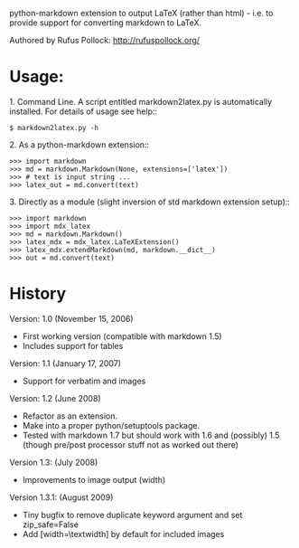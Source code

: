python-markdown extension to output LaTeX (rather than html) - i.e. to
provide support for converting markdown to LaTeX.

Authored by Rufus Pollock: <http://rufuspollock.org/>

Usage:
======

1\. Command Line. A script entitled markdown2latex.py is automatically
installed. For details of usage see help::

    $ markdown2latex.py -h

2\. As a python-markdown extension::

    >>> import markdown
    >>> md = markdown.Markdown(None, extensions=['latex'])
    >>> # text is input string ...
    >>> latex_out = md.convert(text)

3\. Directly as a module (slight inversion of std markdown extension setup)::

    >>> import markdown
    >>> import mdx_latex
    >>> md = markdown.Markdown()
    >>> latex_mdx = mdx_latex.LaTeXExtension()
    >>> latex_mdx.extendMarkdown(md, markdown.__dict__)
    >>> out = md.convert(text)

History
=======

Version: 1.0 (November 15, 2006)

  * First working version (compatible with markdown 1.5)
  * Includes support for tables

Version: 1.1 (January 17, 2007)

  * Support for verbatim and images

Version: 1.2 (June 2008)

  * Refactor as an extension.
  * Make into a proper python/setuptools package.
  * Tested with markdown 1.7 but should work with 1.6 and (possibly) 1.5
    (though pre/post processor stuff not as worked out there)

Version 1.3: (July 2008)
  * Improvements to image output (width)

Version 1.3.1: (August 2009)
  * Tiny bugfix to remove duplicate keyword argument and set zip_safe=False
  * Add [width=\\textwidth] by default for included images

